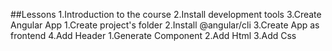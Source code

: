 ##Lessons
1.Introduction to the course
2.Install development tools
3.Create Angular App
  1.Create project's folder
  2.Install @angular/cli
  3.Create App as frontend
4.Add Header
  1.Generate Component
  2.Add Html
  3.Add Css  